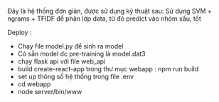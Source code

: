 Đây là hệ thống đơn giản, được sử dụng kỹ thuật sau:
Sử dụng SVM + ngrams + TFIDF để phân lớp data, từ đó predict vào nhóm xấu, tốt

Deploy :
+ Chạy file model.py để sinh ra model 
+ Có sẵn model dc pre-training là model.dat3
+ chạy flask api với file web_api
+ build create-react-app trong thư mục webapp : npm run build
+ set up thông số hệ thống trong file .env
+ cd webapp
+ node server/bin/www


